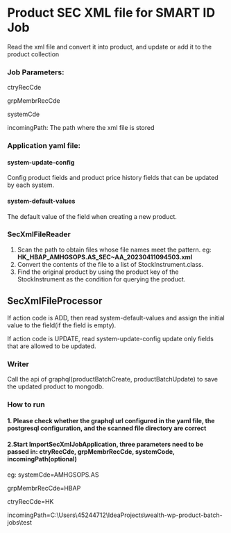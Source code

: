 # Product SEC XML file for SMART ID Job
Read the xml file and convert it into product, and update or add it to the product collection

### Job Parameters:
ctryRecCde

grpMembrRecCde

systemCde

incomingPath: The path where the xml file is stored

### Application yaml file:
#### system-update-config
Config product fields and product price history fields that can be updated by each system.
#### system-default-values
The default value of the field when creating a new product.

### SecXmlFileReader
1. Scan the path to obtain files whose file names meet the pattern. eg: **HK_HBAP_AMHGSOPS.AS_SEC~AA_20230411094503.xml**
2. Convert the contents of the file to a list of StockInstrument.class.
3. Find the original product by using the product key of the StockInstrument as the condition for querying the product.

## SecXmlFileProcessor
If action code is ADD, then read system-default-values and assign the initial value to the field(if the field is empty).

If action code is UPDATE, read system-update-config update only fields that are allowed to be updated.

### Writer

Call the api of graphql(productBatchCreate, productBatchUpdate) to save the updated product to mongodb.

### How to run
#### 1. Please check whether the graphql url configured in the yaml file, the postgresql configuration, and the scanned file directory are correct

#### 2.Start ImportSecXmlJobApplication, three parameters need to be passed in: ctryRecCde, grpMembrRecCde, systemCode, incomingPath(optional)
eg:
systemCde=AMHGSOPS.AS

grpMembrRecCde=HBAP

ctryRecCde=HK

incomingPath=C:\Users\45244712\IdeaProjects\wealth-wp-product-batch-jobs\test